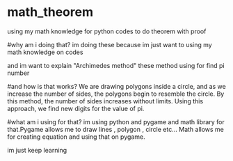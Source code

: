 # math_theorem
using my math knowledge for python codes to do theorem with proof

#why am i doing that?
im doing these because im just want to using my math knowledge on codes

and im want to explain "Archimedes method"
these method using for find pi number 

#and how is that works?
We are drawing polygons inside a circle, and as we increase the number of sides, the polygons begin to resemble the circle. By this method, the number of sides increases without limits. Using this approach, we find new digits for the value of pi.

#what am i using for that?
im using python and pygame and math library for that.Pygame allows me to draw lines , polygon , circle etc... Math allows me for 
creating equation and using that on pygame.

im just keep learning 
